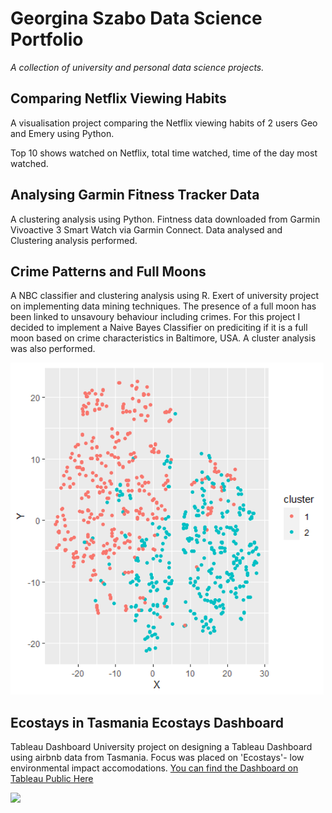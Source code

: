# Georgina Szabo Data Science Portfolio

*A collection of university and personal data science projects.*


## Comparing Netflix Viewing Habits 

A visualisation project comparing the Netflix viewing habits of 2 users Geo and Emery using Python.

Top 10  shows watched on Netflix, total time watched, time of the day most watched. 


## Analysing Garmin Fitness Tracker Data
A clustering analysis using Python. 
Fintness data  downloaded from Garmin Vivoactive 3 Smart Watch via Garmin Connect. Data analysed and Clustering analysis performed. 


## Crime Patterns and Full Moons 
A NBC classifier and clustering analysis using R. 
Exert of university project on implementing data mining techniques. 
The presence of a full moon has been linked to unsavoury behaviour including crimes. For this project I decided to implement a Naive Bayes Classifier on prediciting if it is a full moon based on crime characteristics in Baltimore, USA. A cluster analysis was also performed.     

![PAM clustering](https://github.com/georgina-szabo/Data-Science-Portfolio/blob/main/PAM%20clustering.png)


## Ecostays in Tasmania Ecostays Dashboard
Tableau Dashboard
University project on designing a Tableau Dashboard using airbnb data from Tasmania. Focus was placed on 'Ecostays'- low environmental impact accomodations. [You can find the Dashboard on Tableau Public Here](https://public.tableau.com/profile/georgina.szabo#!/vizhome/Airbnbmaps5/Dashboard1)


<div class='tableauPlaceholder' id='viz1609391574436' style='position: relative'><noscript><a href='#'><img alt=' ' src='https:&#47;&#47;public.tableau.com&#47;static&#47;images&#47;Ai&#47;Airbnbmaps5&#47;Dashboard1&#47;1_rss.png' style='border: none' /></a></noscript><object class='tableauViz'  style='display:none;'><param name='host_url' value='https%3A%2F%2Fpublic.tableau.com%2F' /> <param name='embed_code_version' value='3' /> <param name='site_root' value='' /><param name='name' value='Airbnbmaps5&#47;Dashboard1' /><param name='tabs' value='no' /><param name='toolbar' value='yes' /><param name='static_image' value='https:&#47;&#47;public.tableau.com&#47;static&#47;images&#47;Ai&#47;Airbnbmaps5&#47;Dashboard1&#47;1.png' /> <param name='animate_transition' value='yes' /><param name='display_static_image' value='yes' /><param name='display_spinner' value='yes' /><param name='display_overlay' value='yes' /><param name='display_count' value='yes' /><param name='language' value='en-GB' /></object></div>         
